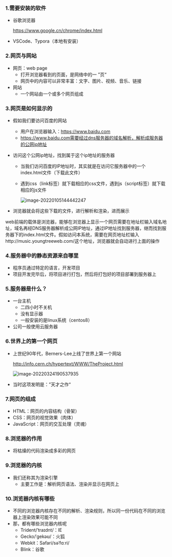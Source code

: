 ### 1.需要安装的软件

- 谷歌浏览器

  https://www.google.cn/chrome/index.html

- VSCode、Typora（本地有安装）

### 2.网页与网站

- 网页：web page
  - 打开浏览器看到的页面，是网络中的一 ”页“
  - 网页中的内容可以非常丰富：文字、图片、视频、音乐、链接
- 网站
  - 一个网站由一个或多个网页组成

### 3.网页是如何显示的

- 假如我们要访问百度的网站
  - 用户在浏览器输入：https://www.baidu.com
  - https://www.baidu.com需要经过dns服务器的域名解析，解析成服务器的公网ip地址

- 访问这个公网ip地址，找到属于这个ip地址的服务器
  - 当我们访问百度的IP地址时，其实就是在访问它服务器中的一个index.html文件（下载此文件）

  - 遇到css（link标签）就下载相应的css文件，遇到js（script标签）就下载相应的js文件

    ![image-20220105144442247](https://s2.loli.net/2022/02/09/E5qRA9jBXWOY7ge.png)

- 浏览器就会将这些下载的文件，进行解析和渲染，进而展示

web前端的载体是浏览器，能够在浏览器上显示一个网页需要在地址栏输入域名地址，域名再经DNS服务器解析成公网IP地址，通过IP地址找到服务器，继而找到服务器下的index.html文件。假如访问本系统，需要在网页地址栏输入http://music.youngtreeweb.com/这个地址，浏览器就会自动进行上面的操作

### 4.服务器中的静态资源来自哪里

- 程序员通过特定的语言，开发项目
- 项目开发完毕后，将项目进行打包，然后将打包好的项目部署到服务器上

### 5.服务器是什么？

- 一台主机
  - 二四小时不关机
  - 没有显示器
  - 一般安装的是linux系统（centos8）
- 公司一般使用云服务器

### 6.世界上的第一个网页

- 上世纪90年代，Berners-Lee上线了世界上第一个网站

  http://info.cern.ch/hypertext/WWW/TheProject.html

  ![image-20220324190537935](https://s2.loli.net/2022/03/24/ysn6daBx8ihKJ9F.png)

- 当时这项发明是：”天才之作“

### 7.网页的组成

- HTML：网页的内容结构（骨架）
- CSS：网页的视觉效果（肉体）
- JavaScript：网页的交互处理（灵魂）

### 8.浏览器的作用

- 将枯燥的代码渲染成多彩的网页

### 9.浏览器的内核

- 我们还称其为渲染引擎
  - 主要工作是：解析网页语法、渲染并显示在网页上

### 10.浏览器内核有哪些

- 不同的浏览器内核存在不同的解析、渲染规则，所以同一份代码在不同的浏览器上渲染效果可能不同
- 那，都有哪些浏览器内核呢
  - Trident/ˈtraɪdnt/：IE
  - Gecko/ˈɡekəʊ/：火狐
  - Webkit：Safari/səˈfɑːri/
  - Blink：谷歌

